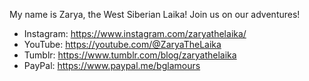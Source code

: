 My name is Zarya, the West Siberian Laika! Join us on our adventures!

* Instagram: https://www.instagram.com/zaryathelaika/
* YouTube: https://youtube.com/@ZaryaTheLaika
* Tumblr: https://www.tumblr.com/blog/zaryathelaika
* PayPal: https://www.paypal.me/bglamours
